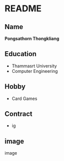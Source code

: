 # **README**

## Name 
**Pongsathorn Thongkliang**

## Education
* Thammasrt University
* Computer Engineering
## Hobby
* Card Games 
## Contract
* ig
## image ##
image
